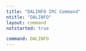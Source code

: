 ```yaml
---
title: "DALINFO IRC Command"
ntitle: "DALINFO"
layout: command
notstarted: true

command: DALINFO
---
```

